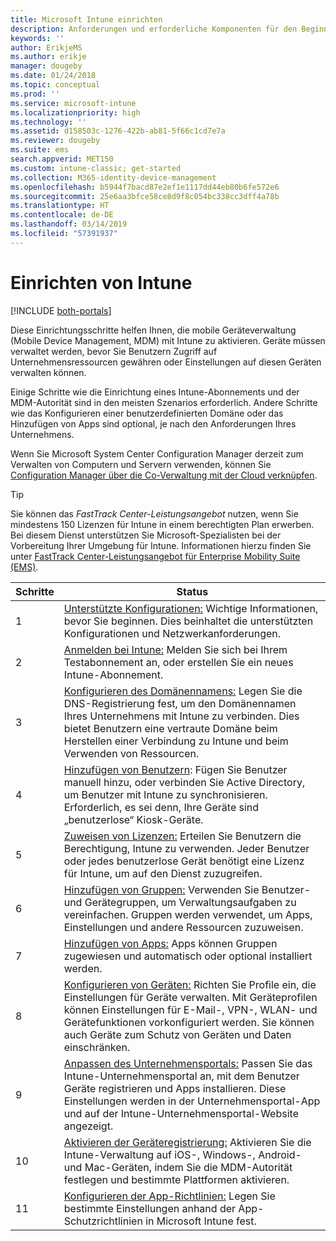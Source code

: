 ```yaml
---
title: Microsoft Intune einrichten
description: Anforderungen und erforderliche Komponenten für den Beginn der Verwendung Ihres Intune-Abonnements
keywords: ''
author: ErikjeMS
ms.author: erikje
manager: dougeby
ms.date: 01/24/2018
ms.topic: conceptual
ms.prod: ''
ms.service: microsoft-intune
ms.localizationpriority: high
ms.technology: ''
ms.assetid: d158503c-1276-422b-ab81-5f66c1cd7e7a
ms.reviewer: dougeby
ms.suite: ems
search.appverid: MET150
ms.custom: intune-classic; get-started
ms.collection: M365-identity-device-management
ms.openlocfilehash: b5944f7bacd87e2ef1e1117dd44eb80b6fe572e6
ms.sourcegitcommit: 25e6aa3bfce58ce8d9f8c054bc338cc3dff4a78b
ms.translationtype: HT
ms.contentlocale: de-DE
ms.lasthandoff: 03/14/2019
ms.locfileid: "57391937"
---
```

# <a name="set-up-intune"></a>Einrichten von Intune

[!INCLUDE [both-portals](./includes/note-for-both-portals.md)]

Diese Einrichtungsschritte helfen Ihnen, die mobile Geräteverwaltung (Mobile Device Management, MDM) mit Intune zu aktivieren. Geräte müssen verwaltet werden, bevor Sie Benutzern Zugriff auf Unternehmensressourcen gewähren oder Einstellungen auf diesen Geräten verwalten können.

Einige Schritte wie die Einrichtung eines Intune-Abonnements und der MDM-Autorität sind in den meisten Szenarios erforderlich. Andere Schritte wie das Konfigurieren einer benutzerdefinierten Domäne oder das Hinzufügen von Apps sind optional, je nach den Anforderungen Ihres Unternehmens.

Wenn Sie Microsoft System Center Configuration Manager derzeit zum Verwalten von Computern und Servern verwenden, können Sie [Configuration Manager über die Co-Verwaltung mit der Cloud verknüpfen](https://docs.microsoft.com/sccm/comanage/overview).

>[!TIP]
>Sie können das *FastTrack Center-Leistungsangebot* nutzen, wenn Sie mindestens 150 Lizenzen für Intune in einem berechtigten Plan erwerben. Bei diesem Dienst unterstützen Sie Microsoft-Spezialisten bei der Vorbereitung Ihrer Umgebung für Intune. Informationen hierzu finden Sie unter [FastTrack Center-Leistungsangebot für Enterprise Mobility Suite (EMS)](https://docs.microsoft.com/enterprise-mobility-security/Solutions/enterprise-mobility-fasttrack-program).



| Schritte |                                                                                                                       Status                                                                                                                       |
|-------|----------------------------------------------------------------------------------------------------------------------------------------------------------------------------------------------------------------------------------------------------|
|   1   |                                        [Unterstützte Konfigurationen:](supported-devices-browsers.md) Wichtige Informationen, bevor Sie beginnen. Dies beinhaltet die unterstützten Konfigurationen und Netzwerkanforderungen.                                         |
|   2   |                                                                 [Anmelden bei Intune:](account-sign-up.md) Melden Sie sich bei Ihrem Testabonnement an, oder erstellen Sie ein neues Intune-Abonnement.                                                                  |
|   3   |                [Konfigurieren des Domänennamens:](custom-domain-name-configure.md) Legen Sie die DNS-Registrierung fest, um den Domänennamen Ihres Unternehmens mit Intune zu verbinden. Dies bietet Benutzern eine vertraute Domäne beim Herstellen einer Verbindung zu Intune und beim Verwenden von Ressourcen.                |
|   4   |                                   [Hinzufügen von Benutzern](users-add.md): Fügen Sie Benutzer manuell hinzu, oder verbinden Sie Active Directory, um Benutzer mit Intune zu synchronisieren. Erforderlich, es sei denn, Ihre Geräte sind „benutzerlose“ Kiosk-Geräte.                                    |
|   5   |                                            [Zuweisen von Lizenzen:](licenses-assign.md) Erteilen Sie Benutzern die Berechtigung, Intune zu verwenden. Jeder Benutzer oder jedes benutzerlose Gerät benötigt eine Lizenz für Intune, um auf den Dienst zuzugreifen.                                             |
|   6   |                                               [Hinzufügen von Gruppen:](groups-add.md) Verwenden Sie Benutzer- und Gerätegruppen, um Verwaltungsaufgaben zu vereinfachen. Gruppen werden verwendet, um Apps, Einstellungen und andere Ressourcen zuzuweisen.                                                |
|   7   |                                                                        [Hinzufügen von Apps:](apps-add.md) Apps können Gruppen zugewiesen und automatisch oder optional installiert werden.                                                                         |
|   8   | [Konfigurieren von Geräten:](device-profiles.md) Richten Sie Profile ein, die Einstellungen für Geräte verwalten. Mit Geräteprofilen können Einstellungen für E-Mail-, VPN-, WLAN- und Gerätefunktionen vorkonfiguriert werden. Sie können auch Geräte zum Schutz von Geräten und Daten einschränken. |
|   9   |       [Anpassen des Unternehmensportals:](company-portal-app.md) Passen Sie das Intune-Unternehmensportal an, mit dem Benutzer Geräte registrieren und Apps installieren. Diese Einstellungen werden in der Unternehmensportal-App und auf der Intune-Unternehmensportal-Website angezeigt.       |
|  10   |                                [Aktivieren der Geräteregistrierung:](mdm-authority-set.md) Aktivieren Sie die Intune-Verwaltung auf iOS-, Windows-, Android- und Mac-Geräten, indem Sie die MDM-Autorität festlegen und bestimmte Plattformen aktivieren.                                 |
|  11   |                                                        [Konfigurieren der App-Richtlinien:](app-protection-policy.md) Legen Sie bestimmte Einstellungen anhand der App-Schutzrichtlinien in Microsoft Intune fest.                                                         |

